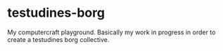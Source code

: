 # testudines-borg
My computercraft playground. Basically my work in progress in order to create a testudines borg collective.
